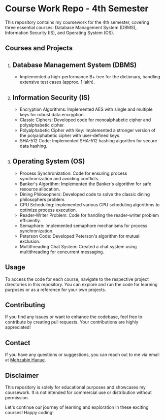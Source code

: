 # Course Work Repo - 4th Semester

This repository contains my coursework for the 4th semester, covering three essential courses: Database Management System (DBMS), Information Security (IS), and Operating System (OS).

## Courses and Projects

1. ## Database Management System (DBMS) 
   - Implemented a high-performance B+ tree for the dictionary, handling extensive test cases (approx. 1 lakh).
    

2. ## Information Security (IS)
   - Encryption Algorithms: Implemented AES with single and multiple keys for robust data encryption.
   - Classic Ciphers: Developed code for monoalphabetic cipher and polyalphabetic cipher.
   - Polyalphabetic Cipher with Key: Implemented a stronger version of the polyalphabetic cipher with user-defined keys.
   - SHA-512 Code: Implemented SHA-512 hashing algorithm for secure data hashing.
   

3. ## Operating System (OS)
   - Process Synchronization: Code for ensuring process synchronization and avoiding conflicts.
   - Banker's Algorithm: Implemented the Banker's algorithm for safe resource allocation.
   - Dining Philosophers: Developed code to solve the classic dining philosophers problem.
   - CPU Scheduling: Implemented various CPU scheduling algorithms to optimize process execution.
   - Reader-Writer Problem: Code for handling the reader-writer problem efficiently.
   - Semaphore: Implemented semaphore mechanisms for process synchronization.
   - Peterson Code: Developed Peterson's algorithm for mutual exclusion.
   - Multithreading Chat System: Created a chat system using multithreading for concurrent messaging.
  

## Usage

To access the code for each course, navigate to the respective project directories in this repository. You can explore and run the code for learning purposes or as a reference for your own projects.

## Contributing

If you find any issues or want to enhance the codebase, feel free to contribute by creating pull requests. Your contributions are highly appreciated!

## Contact

If you have any questions or suggestions, you can reach out to me via email at [Mehzabin Haque](bsse1233@iit.du.ac.bd).

## Disclaimer

This repository is solely for educational purposes and showcases my coursework. It is not intended for commercial use or distribution without permission.

Let's continue our journey of learning and exploration in these exciting courses! Happy coding!
